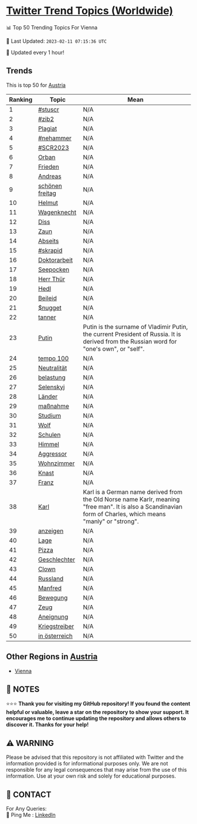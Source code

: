 [Twitter Trend Topics (Worldwide)](https://github.com/ErcinDedeoglu/Twitter-Trend-Topics)
==========


📊 Top 50 Trending Topics For Vienna

📆 Last Updated: `2023-02-11 07:15:36 UTC`

🔧 Updated every 1 hour!


## Trends

This is top 50 for [Austria](</Austria>)

| Ranking | Topic | Mean |
| ------- | ------------ | ------------ |
| 1 | [#stuscr](http://twitter.com/search?q=%23stuscr) | N/A |
| 2 | [#zib2](http://twitter.com/search?q=%23zib2) | N/A |
| 3 | [Plagiat](http://twitter.com/search?q=Plagiat) | N/A |
| 4 | [#nehammer](http://twitter.com/search?q=%23nehammer) | N/A |
| 5 | [#SCR2023](http://twitter.com/search?q=%23SCR2023) | N/A |
| 6 | [Orban](http://twitter.com/search?q=Orban) | N/A |
| 7 | [Frieden](http://twitter.com/search?q=Frieden) | N/A |
| 8 | [Andreas](http://twitter.com/search?q=Andreas) | N/A |
| 9 | [schönen freitag](http://twitter.com/search?q=sch%c3%b6nen+freitag) | N/A |
| 10 | [Helmut](http://twitter.com/search?q=Helmut) | N/A |
| 11 | [Wagenknecht](http://twitter.com/search?q=Wagenknecht) | N/A |
| 12 | [Diss](http://twitter.com/search?q=Diss) | N/A |
| 13 | [Zaun](http://twitter.com/search?q=Zaun) | N/A |
| 14 | [Abseits](http://twitter.com/search?q=Abseits) | N/A |
| 15 | [#skrapid](http://twitter.com/search?q=%23skrapid) | N/A |
| 16 | [Doktorarbeit](http://twitter.com/search?q=Doktorarbeit) | N/A |
| 17 | [Seepocken](http://twitter.com/search?q=Seepocken) | N/A |
| 18 | [Herr Thür](http://twitter.com/search?q=Herr+Th%c3%bcr) | N/A |
| 19 | [Hedl](http://twitter.com/search?q=Hedl) | N/A |
| 20 | [Beileid](http://twitter.com/search?q=Beileid) | N/A |
| 21 | [$nugget](http://twitter.com/search?q=%24nugget) | N/A |
| 22 | [tanner](http://twitter.com/search?q=tanner) | N/A |
| 23 | [Putin](http://twitter.com/search?q=Putin) | Putin is the surname of Vladimir Putin, the current President of Russia. It is derived from the Russian word for "one's own", or "self". |
| 24 | [tempo 100](http://twitter.com/search?q=tempo+100) | N/A |
| 25 | [Neutralität](http://twitter.com/search?q=Neutralit%c3%a4t) | N/A |
| 26 | [belastung](http://twitter.com/search?q=belastung) | N/A |
| 27 | [Selenskyj](http://twitter.com/search?q=Selenskyj) | N/A |
| 28 | [Länder](http://twitter.com/search?q=L%c3%a4nder) | N/A |
| 29 | [maßnahme](http://twitter.com/search?q=ma%c3%9fnahme) | N/A |
| 30 | [Studium](http://twitter.com/search?q=Studium) | N/A |
| 31 | [Wolf](http://twitter.com/search?q=Wolf) | N/A |
| 32 | [Schulen](http://twitter.com/search?q=Schulen) | N/A |
| 33 | [Himmel](http://twitter.com/search?q=Himmel) | N/A |
| 34 | [Aggressor](http://twitter.com/search?q=Aggressor) | N/A |
| 35 | [Wohnzimmer](http://twitter.com/search?q=Wohnzimmer) | N/A |
| 36 | [Knast](http://twitter.com/search?q=Knast) | N/A |
| 37 | [Franz](http://twitter.com/search?q=Franz) | N/A |
| 38 | [Karl](http://twitter.com/search?q=Karl) | Karl is a German name derived from the Old Norse name Karlr, meaning "free man". It is also a Scandinavian form of Charles, which means "manly" or "strong". |
| 39 | [anzeigen](http://twitter.com/search?q=anzeigen) | N/A |
| 40 | [Lage](http://twitter.com/search?q=Lage) | N/A |
| 41 | [Pizza](http://twitter.com/search?q=Pizza) | N/A |
| 42 | [Geschlechter](http://twitter.com/search?q=Geschlechter) | N/A |
| 43 | [Clown](http://twitter.com/search?q=Clown) | N/A |
| 44 | [Russland](http://twitter.com/search?q=Russland) | N/A |
| 45 | [Manfred](http://twitter.com/search?q=Manfred) | N/A |
| 46 | [Bewegung](http://twitter.com/search?q=Bewegung) | N/A |
| 47 | [Zeug](http://twitter.com/search?q=Zeug) | N/A |
| 48 | [Aneignung](http://twitter.com/search?q=Aneignung) | N/A |
| 49 | [Kriegstreiber](http://twitter.com/search?q=Kriegstreiber) | N/A |
| 50 | [in österreich](http://twitter.com/search?q=in+%c3%b6sterreich) | N/A |



## Other Regions in [Austria](</Austria>)

* [Vienna](</Austria/Vienna.md>)



## 📝 NOTES

⭐⭐⭐ **Thank you for visiting my GitHub repository! If you found the content helpful or valuable, leave a star on the repository to show your support. It encourages me to continue updating the repository and allows others to discover it. Thanks for your help!**


## ⚠️ WARNING

Please be advised that this repository is not affiliated with Twitter and the information provided is for informational purposes only. We are not responsible for any legal consequences that may arise from the use of this information. Use at your own risk and solely for educational purposes.


## 📨 CONTACT

 For Any Queries:  
            🏓 Ping Me : [LinkedIn](https://www.linkedin.com/in/ercindedeoglu/)

